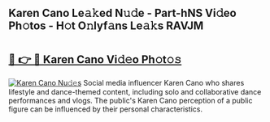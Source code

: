 ## Karen Cano Le𝚊𝚔ed N𝚞𝚍e - Part-hNS Vi𝚍eo Ph𝚘tos - H𝚘t O𝚗lyf𝚊ns Le𝚊𝚔s RAVJM

# <h2><a href="http://hf6b69.feru.top/?c=Karen+Cano">🔗 👉 🔴 Karen Cano Vi𝚍𝚎o Ph𝚘t𝚘𝚜</a></h2>

[![Karen Cano Nu𝚍𝚎s](https://i.imgur.com/0TWrTi3.gif)](http://hf6b69.feru.top/?c=Karen+Cano)
Social media influencer Karen Cano who shares lifestyle and dance-themed content, including solo and collaborative dance performances and vlogs. The public's Karen Cano perception of a public figure can be influenced by their personal characteristics. 
